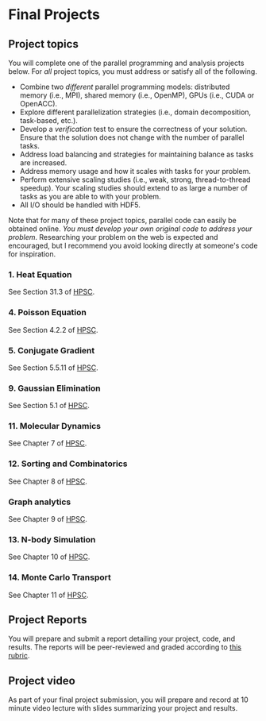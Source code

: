 # Final Projects

## Project topics

You will complete one of the parallel programming and analysis projects below. For _all_ project topics, you must address or satisfy all of the following.

- Combine two _different_ parallel programming models: distributed memory (i.e., MPI), shared memory (i.e., OpenMP), GPUs (i.e., CUDA or OpenACC).
- Explore different parallelization strategies (i.e., domain decomposition, task-based, etc.).
- Develop a _verification_ test to ensure the correctness of your solution. Ensure that the solution does not change with the number of parallel tasks.
- Address load balancing and strategies for maintaining balance as tasks are increased.
- Address memory usage and how it scales with tasks for your problem.
- Perform extensive scaling studies (i.e., weak, strong, thread-to-thread speedup). Your scaling studies should extend to as large a number of tasks as you are able to with your problem.
- All I/O should be handled with HDF5.

Note that for many of these project topics, parallel code can easily be obtained online. _You must develop your own original code to address your problem_. Researching your problem on the web is expected and encouraged, but I recommend you avoid looking directly at someone's code for inspiration.

### 1. Heat Equation

See Section 31.3 of [HPSC](assets/EijkhoutIntroToHPC2020.pdf).

### 4. Poisson Equation

See Section 4.2.2 of [HPSC](assets/EijkhoutIntroToHPC2020.pdf).

### 5. Conjugate Gradient

See Section 5.5.11 of [HPSC](assets/EijkhoutIntroToHPC2020.pdf).

### 9. Gaussian Elimination

See Section 5.1 of [HPSC](assets/EijkhoutIntroToHPC2020.pdf).

### 11. Molecular Dynamics

See Chapter 7 of [HPSC](assets/EijkhoutIntroToHPC2020.pdf).

### 12. Sorting and Combinatorics

See Chapter 8 of [HPSC](assets/EijkhoutIntroToHPC2020.pdf).

### Graph analytics

See Chapter 9 of [HPSC](assets/EijkhoutIntroToHPC2020.pdf).

### 13. N-body Simulation

See Chapter 10 of [HPSC](assets/EijkhoutIntroToHPC2020.pdf).

### 14. Monte Carlo Transport

See Chapter 11 of [HPSC](assets/EijkhoutIntroToHPC2020.pdf).

## Project Reports

You will prepare and submit a report detailing your project, code, and results. The reports will be peer-reviewed and graded according to [this rubric](assets/projectRubric.pdf).

## Project video

As part of your final project submission, you will prepare and record at 10 minute video lecture with slides summarizing your project and results. 
